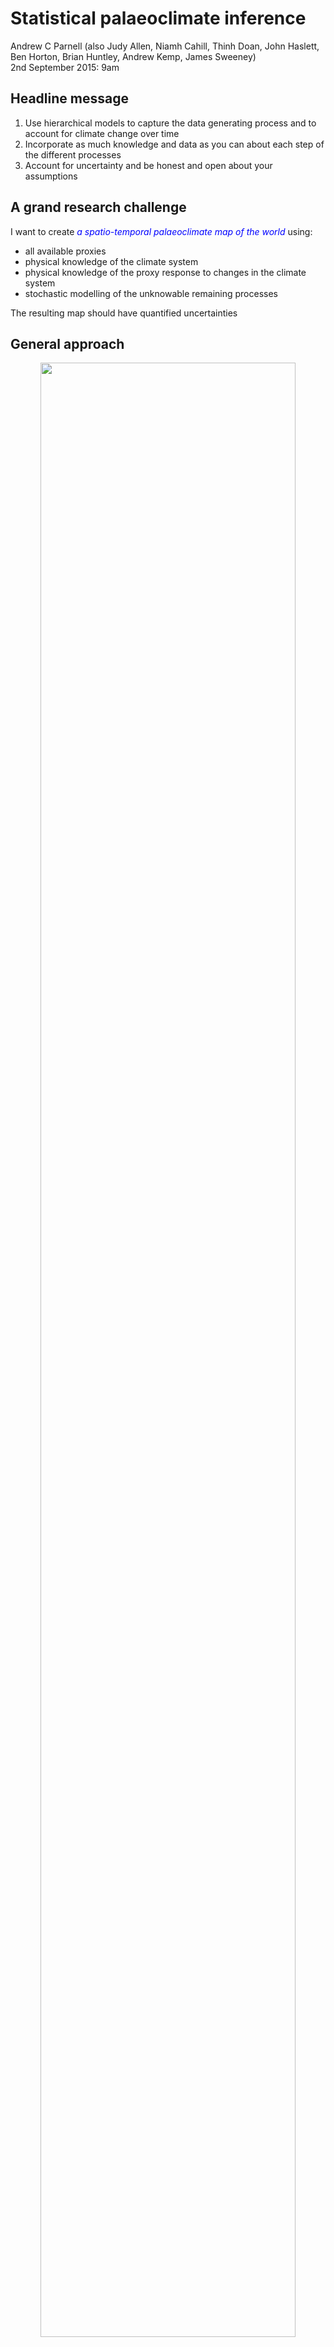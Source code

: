 # Statistical palaeoclimate inference
Andrew C Parnell (also Judy Allen, Niamh Cahill, Thinh Doan, John Haslett, Ben Horton, Brian Huntley, Andrew Kemp, James Sweeney)  
2nd September 2015: 9am  

## Headline message 

1. Use hierarchical models to capture the data generating process and to account for climate change over time
2. Incorporate as much knowledge and data as you can about each step of the different processes
3. Account for uncertainty and be honest and open about your assumptions

## A grand research challenge

I want to create <span style="color:blue">_a spatio-temporal palaeoclimate map of the world_</span> using:

- all available proxies
- physical knowledge of the climate system
- physical knowledge of the proxy response to changes in the climate system
- stochastic modelling of the unknowable remaining processes

The resulting map should have quantified uncertainties

## General approach

<center><img src="flow_chart.png" width=90%/></center>

Idea: model the data generating process and constrain this with 'reasonable’ climate change

## Illustrations:

1. <span style="color:red">__Past climate change in Monticchio__</span>. A reconstruction of three aspects of climate from a core in South-Central Italy going back ~120k years. The input data are 28 varieties of pollen from a sediment core with 924 counted layers. Ages are treated as known exactly for this core as it is laminated.
2. <span style="color:red">__Past sea level change in New Jersey__</span>. A reconstruction of the rate of sea level change on the US East Coast based on foramnifera and $\delta^{13}$C values. The input data are 18 different species counts and $\delta^{13}$C values from two cores merged together. Also available are radiocarbon dates for the cores.

## Monticchio pollen inputs

<center><img src="Monticchio_pollen.png" width=70%/></center>

## Monticchio climate outputs

<center><img src="Monticchio_AETPET.png" width=100%/></center>

## Monticchio technical details

Our model of the data generating process assumes that:

1. The _aspects of climate_ that are important are: the length of the summer, the harshness of the winter, and the amount of available moisture
2. The 28 pollen varieties we have chosen are _sensitive_ to these aspects of climate. We can try to learn how they change from a large modern set of data where we have both pollen counts and measures of these aspects of climate
3. The pollen is _measured_ (counted) by imperfect humans who have sliced up the core and occasionally mis-classify or mis-report count values. 

We call this set of assumptions the <span style="color:red">__forward model__</span> as it attempts to track the causal generation of the output pollen data from the input climate change


## New Jersey foramnifera inputs

<center><img src="RSL_input.png" height=20%/></center>

## New Jersey sea level outputs

<center><img src="RSL_output.png" width=70%/></center>

## New Jersey technical details

1. The _aspect of climate_ in which we are interested is the rate of relative sea level change
2. The 18 foramnifera varieties we have chosen are _sensitive_ to changes in sea level. We can try to learn how they change in response to changing sea level from a more recent set of data where we have both foramnifera counts and measures of changing sea level
3. The forams are _measured_ (counted) by imperfect humans who have sliced up the core and occasionally mis-classify or mis-report count values. They have also taken radiocarbon dates (similarly uncertain due to e.g. lab errors and contamination) to estimate the age of the counts

## Putting it all together

Bayes' theorem allows us to stitch all these different bits of the model together. The advantages include:

- The uncertainty will cascade down through the forward model to produce more accurate, more honest estimates of palaeoclimate uncertainty
- Multiple proxies (e.g. forams, $\delta^{13}$C and radiocarbon in New Jersey) can all be incorporated in a single hierarchical model
- Through the prior distribution we can constrain the proxy data to produce 'realistic' climate changes. For Monticchio (pollen) we use a stochastic volatility model to account for variability variability in climate over time. For New Jersey (sea level) we use an integrated Gaussian process so that we can model the uncertainty in the rate of sea level change
- We can create _climate histories_ which allow us to perform much richer inference on the past

## Why is this different from what has gone before?

- It doesn't purely rely on the individual core-slice by core-slice estimates which are usually noisy and can be constrained by _borrowing strength_ between the slices
- It models the data the correct causal way round (hence the _forward_ in forward model)
- It allows for probabilistic uncertainty on the climate outputs
- If the results look unreasonable you can go back and change your climate constraints!

## Other people’s work 

We are not the only people to propose or use this! See e.g.:

Tingley, M. P., Craigmile, P. F., Haran, M., Li, B., Mannshardt, E., & Rajaratnam, B. (2012). [Piecing together the past: statistical insights into paleoclimatic reconstructions](http://www.sciencedirect.com/science/article/pii/S0277379112000248). Quaternary Science Reviews, 35, 1–22.

Tolwinski-Ward, S. E., Tingley, M. P., Evans, M. N., Hughes, M. K., & Nychka, D. W. (2014). [Probabilistic reconstructions of local temperature and soil moisture from tree-ring data with potentially time-varying climatic response](http://link.springer.com/article/10.1007/s00382-014-2139-z). Climate Dynamics, 44(3-4), 791–806.

L. Holmström, L. Ilvonen, H. Seppä, and S. Veski. (2015.) [A Bayesian spatiotemporal model for reconstructing climate from multiple pollen records](http://www.e-publications.org/ims/submission/AOAS/user/submissionFile/19041?confirm=9f4da1fa). Annals of Applied Statistics, (_In press_)

## Computational issues

- It is hard but feasible to write down statistical models for all of the different components of the forward model. Finding an algorithm to fit this model can be extremely tough 
- There is lots of recent research in Bayesian computational methods, though these can be hard to understand and implement. Even when they work they can be very slow
- Evaluating the satisfactory performance of the fitting algorithm is another hard problem

## Model checking

- At a basic level, these models are impossible to validate. Parts of the model can be validated, e.g. that involving the modern data
- Some useful techniques include cross-validation (on both the modern and fossil data), posterior predictive checks, and model comparison using information criteria

## How far away am I from the grand challenge?

- I can do a reasonably good job of reconstructing aspects of palaeoclimate at individual sites. Others have extended to simple spatio-temporal models
- The forward models I am using are based on modern calibration data sets and so suffer from the well-known problems of modern analogues. This means I'm probably missing some important parts of the uncertainty (e.g. changing pollen response in different CO$_2$ regimes)
- I'm only able to use multiple proxies when they all respond to the same aspects of climate (e.g. forams and $\delta^{13}$C). I'm also assuming that the different species of the proxy respond approximately in the same way to climate changes
- The constraints on climate change use simple statistical models and no physical basis

## How can you get involved?
- Work together! We need climate modellers, proxy experts and statisticians
- If you are a proxy expert, think about the data generating process and how it can be broken down into pieces. Which pieces are well known, which pieces are uncertain? What other data might help inform the process? What other proxies might be useful?
- If you are a climate modeller, how can your model be simplified to provide quick and easy constraints on a climate history? How can uncertainty be incorporated into your model?
- If you are a statistician, how can you start to stitch these data sets together to make inferences in a reasonable computational time frame?

## Take home messages

1. Use hierarchical models to capture the data generating process and to account for climate change over time
2. Incorporate as much knowledge and data as you can about each step of the different processes
3. Account for uncertainty and be honest and open about your assumptions

## References

Parnell, A. C., Sweeney, J., Doan, T. K., Salter-Townshend, M., Allen, J. R. M., Huntley, B., & Haslett, J. (2015). [Bayesian inference for palaeoclimate with time uncertainty and stochastic volatility](http://onlinelibrary.wiley.com/doi/10.1111/rssc.12065/full). Journal of the Royal Statistical Society: Series C, 64(1), 115–138.

Cahill, N., Kemp, A. C., Horton, B. P., & Parnell, A. C. (2015). [Modeling sea-level change using errors-in-variables integrated Gaussian processes](http://projecteuclid.org/euclid.aoas/1437397101). The Annals of Applied Statistics, 9(2), 547–571.

Cahill, N., Kemp, A. C., Horton, B. P., & Parnell, A. C. (2015). A Bayesian Hierarchical Model for Reconstructing Sea Levels: From Raw Data to Rates of Change, [arxiv.org/abs/1508.02010](http://arxiv.org/abs/1508.02010)

This presentation available from [http://andrewcparnell.github.io](http://andrewcparnell.github.io)



